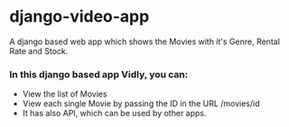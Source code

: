 # django-video-app
A django based web app which shows the Movies with it's Genre, Rental Rate and Stock.

### In this django based app Vidly, you can:
- View the list of Movies
- View each single Movie by passing the ID in the URL /movies/id
- It has also API, which can be used by other apps.
